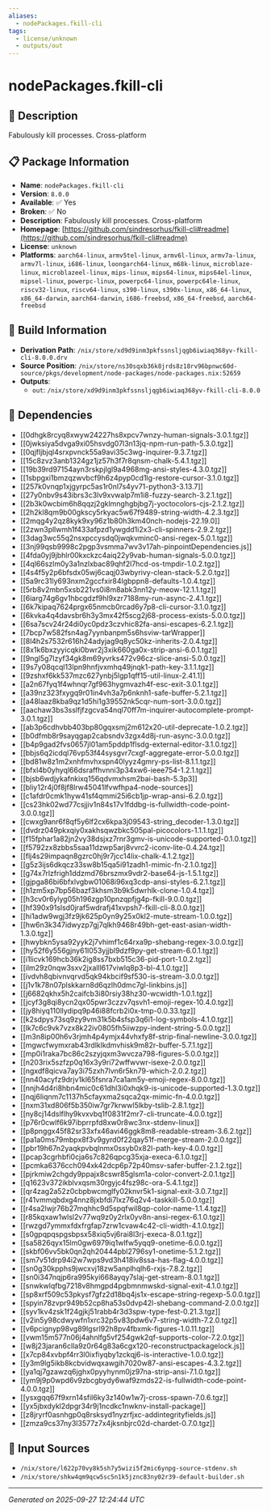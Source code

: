 ```yaml
---
aliases:
  - nodePackages.fkill-cli
tags:
  - license/unknown
  - outputs/out
---
```


# nodePackages.fkill-cli

## 📝 Description

Fabulously kill processes. Cross-platform

## 📋 Package Information

- **Name**: `nodePackages.fkill-cli`
- **Version**: `8.0.0`
- **Available**: ✅ Yes
- **Broken**: ✅ No
- **Description**: Fabulously kill processes. Cross-platform
- **Homepage**: [https://github.com/sindresorhus/fkill-cli#readme](https://github.com/sindresorhus/fkill-cli#readme)
- **License**: `unknown`
- **Platforms**: `aarch64-linux`, `armv5tel-linux`, `armv6l-linux`, `armv7a-linux`, `armv7l-linux`, `i686-linux`, `loongarch64-linux`, `m68k-linux`, `microblaze-linux`, `microblazeel-linux`, `mips-linux`, `mips64-linux`, `mips64el-linux`, `mipsel-linux`, `powerpc-linux`, `powerpc64-linux`, `powerpc64le-linux`, `riscv32-linux`, `riscv64-linux`, `s390-linux`, `s390x-linux`, `x86_64-linux`, `x86_64-darwin`, `aarch64-darwin`, `i686-freebsd`, `x86_64-freebsd`, `aarch64-freebsd`

## 🔧 Build Information

- **Derivation Path**: `/nix/store/xd9d9inm3pkfssnsljqgb6iwiaq368yv-fkill-cli-8.0.0.drv`
- **Source Position**: `/nix/store/ns30sqxb36k8jrds8z18rv96bpnwc60d-source/pkgs/development/node-packages/node-packages.nix:52659`
- **Outputs**:
  - `out`:  `/nix/store/xd9d9inm3pkfssnsljqgb6iwiaq368yv-fkill-cli-8.0.0`

## 🔗 Dependencies

- [[0dhgk8rcyq8xwyw24227hs8xpcv7wnzy-human-signals-3.0.1.tgz]]
- [[0jwksiya5dvga9xi05hsvdg07l3n13jq-npm-run-path-5.3.0.tgz]]
- [[0qjfljbjql4srxpvnck55a9avi35c3wg-inquirer-9.3.7.tgz]]
- [[15c8zvz3anb1324gz1jz57h3f7r8qnsm-chalk-5.4.1.tgz]]
- [[19b39rd97154ayn3rskpjlgl9a4968mg-ansi-styles-4.3.0.tgz]]
- [[1sbpgxi1bmzqzwvbcf9h6z4pyp0cd1lg-restore-cursor-3.1.0.tgz]]
- [[257k0vnqp1xjgyrpc5as1r0nl7s4yv71-python3-3.13.7]]
- [[27y0nbv9s43ibrs3c3lv9xvwalp7m1i8-fuzzy-search-3.2.1.tgz]]
- [[2b3k0wcbim6h8qqzj2gklmnghgbjbg7j-yoctocolors-cjs-2.1.2.tgz]]
- [[2h2kl8qm9b00gkscy5rkyac5w67f9489-string-width-4.2.3.tgz]]
- [[2mqg4y2qz8kyk9xy96z1b80h3km40nch-nodejs-22.19.0]]
- [[2zwn3pllwmh1f433afpzd1ywgdd1i2x3-cli-spinners-2.9.2.tgz]]
- [[3dag3wc55q2nsxpccysdq0jwqkvminc0-ansi-regex-5.0.1.tgz]]
- [[3nj99qsb9998c2pgp3vsmma7wv3v17ah-pinpointDependencies.js]]
- [[4fda0yj9jbhlr00kxckzc4aiq22y9vab-human-signals-5.0.0.tgz]]
- [[4ql66szlm0y3a1nzlxbac89qhf2l7hcd-os-tmpdir-1.0.2.tgz]]
- [[4s4f5y2p6bfsdx05wj6caqj03wbyrivy-clean-stack-5.2.0.tgz]]
- [[5a9rc31ly693nxm2gccfxir84lgbppn8-defaults-1.0.4.tgz]]
- [[5rb8v2mbn5xsb221vs0i8m8abk3nn12y-meow-12.1.1.tgz]]
- [[6iarg74g6gv1hbcgdzf9hl9xzr7188my-run-async-2.4.1.tgz]]
- [[6k7kipaq7624prgx65nmcb0rcad6y7p8-cli-cursor-3.1.0.tgz]]
- [[6kvka4q4davsbr6h3y3mx42f5scg2j68-process-exists-5.0.0.tgz]]
- [[6sa7scv24r24di0yc0pdz3czvhic82fa-ansi-escapes-6.2.1.tgz]]
- [[7bcp7w582fsn4ag7yynbanpm5s6hsviw-tarWrapper]]
- [[8l4h2s7532r616h24adyjag9q8yc50kz-inherits-2.0.4.tgz]]
- [[8x1k6bxzyyicqki0bwr2j3xik660ga0x-strip-ansi-6.0.1.tgz]]
- [[9ngl5g7lzyf34gk8m69yvrks472v96cz-slice-ansi-5.0.0.tgz]]
- [[9s7y08qcql13lpn9hnfjvxmhq49jnqk1-path-key-3.1.1.tgz]]
- [[9zshxf6kk537mzc627ynbj5lgp1qff15-util-linux-2.41.1]]
- [[a2n67fyq1f4whnqr7gf963hygmvazh4f-esc-exit-3.0.1.tgz]]
- [[a39nz323fxygq9r01in4vh3a7p6nknh1-safe-buffer-5.2.1.tgz]]
- [[a48laaz8kba9qz1d5hi1g39552nk5cqr-num-sort-3.0.0.tgz]]
- [[aachaw3bs3sslfjfzgcva54nql70ff7m-inquirer-autocomplete-prompt-3.0.1.tgz]]
- [[ab3p6cdhvbb403bp80gqxsmj2m612x20-util-deprecate-1.0.2.tgz]]
- [[b0dfmb8r9sayqgap2cabsndv3zgx4d8j-run-async-3.0.0.tgz]]
- [[b4p9gad2fvs0657jl01am5pddp1flsdg-external-editor-3.1.0.tgz]]
- [[bbjs6q2icdql76vp53f44sysgvr7cxgf-aggregate-error-5.0.0.tgz]]
- [[bd81w8z1m2xnhfmvhxspn40lyyz4gmry-ps-list-8.1.1.tgz]]
- [[bfxl4b0yhyql66dsraffhvnni3p34xw6-ieee754-1.2.1.tgz]]
- [[bjsb6wdjykafnkixq156qdvmxhsm2bai-bash-5.3p3]]
- [[bliy12r4j0f8jf8lrw45041lfvwfhpa4-node-sources]]
- [[c1afdr0cmk1hyw41sf4qmmi25i6cb1jp-wrap-ansi-6.2.0.tgz]]
- [[cs23hk02wd77csjjiv1n84s17v1fddbg-is-fullwidth-code-point-3.0.0.tgz]]
- [[cwxg9anr6f8qf5y6lf2cx6kpa3j09543-string_decoder-1.3.0.tgz]]
- [[dvdrz049pkxqiy0xakhsqwzbkc505pal-picocolors-1.1.1.tgz]]
- [[f15fphar1a82jn2vy38dsjxz7rnr3gmv-is-unicode-supported-0.1.0.tgz]]
- [[f5792zx8zbbs5saa11dzwp5arj8vvrc2-iconv-lite-0.4.24.tgz]]
- [[flj4s29impaqn8gzrc0hj9r7jcc14lix-chalk-4.1.2.tgz]]
- [[g5z3ijs6dkqcz33sw8b15qa5i91zadh1-mimic-fn-2.1.0.tgz]]
- [[g74x7rlzfrigh1ddzmd76brszmx9vdr2-base64-js-1.5.1.tgz]]
- [[gjpga86bi6bfxlvgbw01068i96xq3cdp-ansi-styles-6.2.1.tgz]]
- [[h1zm5xp7bp56bazf3khsm3b9k5dwrhlk-clone-1.0.4.tgz]]
- [[h3cv0r6ylyg05h196zgp10pnzqpfjg4p-fkill-9.0.0.tgz]]
- [[hf390x91slsd0jraf5wdrafj41xvpsh7-fkill-cli-8.0.0.tgz]]
- [[hi1adw9wgj3fz9jk625p0yn9y25x0kl2-mute-stream-1.0.0.tgz]]
- [[hw6n3k347idwyzp7gj7qlkh9468r49bh-get-east-asian-width-1.3.0.tgz]]
- [[hwybkn5ysa92yyk2j7vhimf1c64rxa9p-shebang-regex-3.0.0.tgz]]
- [[hy52f6y556gjny61l053yjjbl9dzf9py-get-stream-6.0.1.tgz]]
- [[i1licvk169hcb36k2ig8ss7bxb515c36-pid-port-1.0.2.tgz]]
- [[ilm29z0nqw3sxv2jxalll617viwlq8p3-bl-4.1.0.tgz]]
- [[ivdvh8qbivnvqrvd5qk94kbcif9sf530-is-stream-3.0.0.tgz]]
- [[j1v1k78n07plskkarn8d6qzlh0dmc7gl-linkbins.js]]
- [[j6682qkhx5h2caifcb3i80rsiy38hz30-wcwidth-1.0.1.tgz]]
- [[jcyf3g8qi8ycn2qx05pwr3czzv7qsvh1-emoji-regex-10.4.0.tgz]]
- [[jy8hiyq110llydipq9p46i88fcrb2i0x-tmp-0.0.33.tgz]]
- [[k2sdpys73sq9zy9vm31k5b4sfsp3q6i1-log-symbols-4.1.0.tgz]]
- [[lk7c6c9vk7vzx8k22iv0805fh5iiwzpy-indent-string-5.0.0.tgz]]
- [[m3n8ip00h6v3rjmh4p4ymjx44vhxfy8f-strip-final-newline-3.0.0.tgz]]
- [[mgwcfwymxrab43rdlklkdmvhisk9m82r-buffer-5.7.1.tgz]]
- [[mp0i1raka7bc86c2szyjqxm3wvcza798-figures-5.0.0.tgz]]
- [[n203rix5szfzp0q16x3y9ri72wffwvwr-isexe-2.0.0.tgz]]
- [[ngxdf8qicva7ay3i75zxh7lvn6r5kn79-which-2.0.2.tgz]]
- [[nn40acyfz9drjv1kl65fsnra7ca1am5y-emoji-regex-8.0.0.tgz]]
- [[nnjh4d4ri8hbn4mic0c61dhl3i0xhqk9-is-unicode-supported-1.3.0.tgz]]
- [[nqj6liqnm7c1137h5cfayxma2sqca2qx-mimic-fn-4.0.0.tgz]]
- [[nxm31xd806f5b350iw7gr7krwwl5lkby-tslib-2.8.1.tgz]]
- [[ny8cj14dslflhy9kvxvbq1f0831f2mr7-cli-truncate-4.0.0.tgz]]
- [[p76r0cwlf6k97ibprrpfd8xw0r8wc3nx-stdenv-linux]]
- [[p8pnggx45f82sr33xfx46avi46ggk8m8-readable-stream-3.6.2.tgz]]
- [[pa1a0ms79mbpx8f3v9gyrd0f22qay51f-merge-stream-2.0.0.tgz]]
- [[pbr19h67n2yaqkpvbqlnmx0ssyb0x82l-path-key-4.0.0.tgz]]
- [[pcap3cgrhbfi0cja6s7c826qpcg35xja-execa-6.1.0.tgz]]
- [[pcmka6376cch094xk42dcp6p72p40msv-safer-buffer-2.1.2.tgz]]
- [[pjrkmiw2chgdy9ppajx8cswr85glsm1a-color-convert-2.0.1.tgz]]
- [[q1623v372ikblvxqsm30rgyjc4fsz98c-ora-5.4.1.tgz]]
- [[qr4zag2a52z0cbpbwcmglfy02knvr5k1-signal-exit-3.0.7.tgz]]
- [[r41vmmqbdxg4nnz8jxbfdi7lxz76q2v4-taskkill-5.0.0.tgz]]
- [[r4sa2lwjr76b27mqhhc9d5spqfwil8qp-color-name-1.1.4.tgz]]
- [[r85kqxaw1wlsl2v77wq9z0y2rlx0yv8n-ansi-regex-6.1.0.tgz]]
- [[rwzgd7ymmxfdxfrgfap7zrw1cvaw4c42-cli-width-4.1.0.tgz]]
- [[s0gpqpqspgsbpsx58xiq5vj6rai8l3rj-execa-8.0.1.tgz]]
- [[sa5826qyx15lm0gw6979iq1wlfw5yqq9-onetime-6.0.0.tgz]]
- [[skbf06vv5bk0qn2qh20444pbl2796sy1-onetime-5.1.2.tgz]]
- [[sm7v51drp94i2w7wps9vd3h418iv8ssa-has-flag-4.0.0.tgz]]
- [[sn0g30kpphs9jwcxvj18zw5anplhqlh6-rxjs-7.8.2.tgz]]
- [[sn0i347nqjp6ra995kyi668ayqy7slaj-get-stream-8.0.1.tgz]]
- [[snwkwlqfbg7218v8hmgpd4pgbmnmwskd-signal-exit-4.1.0.tgz]]
- [[sp8xrf509c53pkysf7gfz2d18bq4js1x-escape-string-regexp-5.0.0.tgz]]
- [[spyin78zvpr949b52cp8ha53s0dvp42l-shebang-command-2.0.0.tgz]]
- [[syv1kv4zsk1f24gjkj51rabb4r3d3spw-type-fest-0.21.3.tgz]]
- [[v2in5y98cdwywfn1xrc32p5v83pdw6v7-string-width-7.2.0.tgz]]
- [[v6pcignyp98vg89lgsrl92h8pv4fbxmk-figures-1.0.11.tgz]]
- [[vwm15m577n06j4ahnlfg5vf254gwk2qf-supports-color-7.2.0.tgz]]
- [[w8j23jaran6clla9z0r64g83a6cgx120-reconstructpackagelock.js]]
- [[x7cp84xvbpf4rr3l0ixfiyqby1zckqj6-is-interactive-1.0.0.tgz]]
- [[y3m9lg5ikb8kcbvidwqxawgih7020w87-ansi-escapes-4.3.2.tgz]]
- [[ya1qj7gzawzq6jghx0pyyhynm0jz97na-strip-ansi-7.1.0.tgz]]
- [[ym9j9p0wpd6v9zbcgbydy6waf9zmds22-is-fullwidth-code-point-4.0.0.tgz]]
- [[ysxgqq67f9xrn14sfil6ky3z140w1w7j-cross-spawn-7.0.6.tgz]]
- [[yx5jbxdykl2dpgr34r9j1ncdkc1nwknv-install-package]]
- [[z8jryrf0asnhgp0q8rsksyd1nyzrfjxc-addintegrityfields.js]]
- [[zmza9cs37ny3l3577z7x4jksnbjrc02d-chardet-0.7.0.tgz]]

## 📁 Input Sources

- `/nix/store/l622p70vy8k5sh7y5wizi5f2mic6ynpg-source-stdenv.sh`
- `/nix/store/shkw4qm9qcw5sc5n1k5jznc83ny02r39-default-builder.sh`

---
*Generated on 2025-09-27 12:24:44 UTC*
